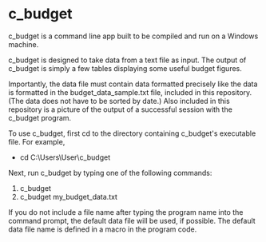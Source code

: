 # c_budget
c_budget is a command line app built to be compiled and run on a Windows machine.

c_budget is designed to take data from a text file as input. The output of c_budget is simply a few tables displaying some useful budget figures.

Importantly, the data file must contain data formatted precisely like the data is formatted in the budget_data_sample.txt file, included in this repository. (The data does not have to be sorted by date.) Also included in this repository is a picture of the output of a successful session with the c_budget program.

To use c_budget, first cd to the directory containing c_budget's executable file. For example,

- cd C:\Users\User\c_budget

Next, run c_budget by typing one of the following commands:

1. c_budget
2. c_budget my_budget_data.txt

If you do not include a file name after typing the program name into the command prompt, the default data file will be used, if possible. The default data file name is defined in a macro in the program code.
